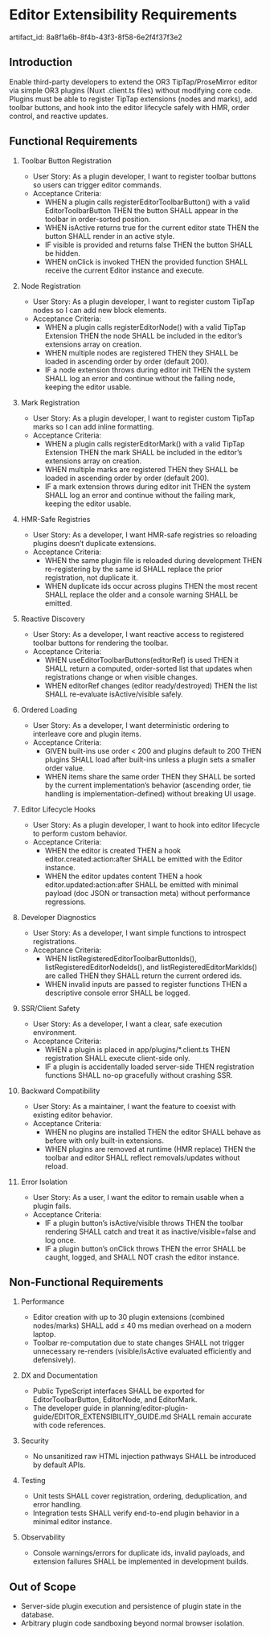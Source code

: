 # Editor Extensibility Requirements

artifact_id: 8a8f1a6b-8f4b-43f3-8f58-6e2f4f37f3e2

## Introduction

Enable third-party developers to extend the OR3 TipTap/ProseMirror editor via simple OR3 plugins (Nuxt .client.ts files) without modifying core code. Plugins must be able to register TipTap extensions (nodes and marks), add toolbar buttons, and hook into the editor lifecycle safely with HMR, order control, and reactive updates.

## Functional Requirements

1. Toolbar Button Registration

    - User Story: As a plugin developer, I want to register toolbar buttons so users can trigger editor commands.
    - Acceptance Criteria:
        - WHEN a plugin calls registerEditorToolbarButton() with a valid EditorToolbarButton THEN the button SHALL appear in the toolbar in order-sorted position.
        - WHEN isActive returns true for the current editor state THEN the button SHALL render in an active style.
        - IF visible is provided and returns false THEN the button SHALL be hidden.
        - WHEN onClick is invoked THEN the provided function SHALL receive the current Editor instance and execute.

2. Node Registration

    - User Story: As a plugin developer, I want to register custom TipTap nodes so I can add new block elements.
    - Acceptance Criteria:
        - WHEN a plugin calls registerEditorNode() with a valid TipTap Extension THEN the node SHALL be included in the editor’s extensions array on creation.
        - WHEN multiple nodes are registered THEN they SHALL be loaded in ascending order by order (default 200).
        - IF a node extension throws during editor init THEN the system SHALL log an error and continue without the failing node, keeping the editor usable.

3. Mark Registration

    - User Story: As a plugin developer, I want to register custom TipTap marks so I can add inline formatting.
    - Acceptance Criteria:
        - WHEN a plugin calls registerEditorMark() with a valid TipTap Extension THEN the mark SHALL be included in the editor’s extensions array on creation.
        - WHEN multiple marks are registered THEN they SHALL be loaded in ascending order by order (default 200).
        - IF a mark extension throws during editor init THEN the system SHALL log an error and continue without the failing mark, keeping the editor usable.

4. HMR-Safe Registries

    - User Story: As a developer, I want HMR-safe registries so reloading plugins doesn’t duplicate extensions.
    - Acceptance Criteria:
        - WHEN the same plugin file is reloaded during development THEN re-registering by the same id SHALL replace the prior registration, not duplicate it.
        - WHEN duplicate ids occur across plugins THEN the most recent SHALL replace the older and a console warning SHALL be emitted.

5. Reactive Discovery

    - User Story: As a developer, I want reactive access to registered toolbar buttons for rendering the toolbar.
    - Acceptance Criteria:
        - WHEN useEditorToolbarButtons(editorRef) is used THEN it SHALL return a computed, order-sorted list that updates when registrations change or when visible changes.
        - WHEN editorRef changes (editor ready/destroyed) THEN the list SHALL re-evaluate isActive/visible safely.

6. Ordered Loading

    - User Story: As a developer, I want deterministic ordering to interleave core and plugin items.
    - Acceptance Criteria:
        - GIVEN built-ins use order < 200 and plugins default to 200 THEN plugins SHALL load after built-ins unless a plugin sets a smaller order value.
        - WHEN items share the same order THEN they SHALL be sorted by the current implementation’s behavior (ascending order, tie handling is implementation-defined) without breaking UI usage.

7. Editor Lifecycle Hooks

    - User Story: As a plugin developer, I want to hook into editor lifecycle to perform custom behavior.
    - Acceptance Criteria:
        - WHEN the editor is created THEN a hook editor.created:action:after SHALL be emitted with the Editor instance.
        - WHEN the editor updates content THEN a hook editor.updated:action:after SHALL be emitted with minimal payload (doc JSON or transaction meta) without performance regressions.

8. Developer Diagnostics

    - User Story: As a developer, I want simple functions to introspect registrations.
    - Acceptance Criteria:
        - WHEN listRegisteredEditorToolbarButtonIds(), listRegisteredEditorNodeIds(), and listRegisteredEditorMarkIds() are called THEN they SHALL return the current ordered ids.
        - WHEN invalid inputs are passed to register functions THEN a descriptive console error SHALL be logged.

9. SSR/Client Safety

    - User Story: As a developer, I want a clear, safe execution environment.
    - Acceptance Criteria:
        - WHEN a plugin is placed in app/plugins/\*.client.ts THEN registration SHALL execute client-side only.
        - IF a plugin is accidentally loaded server-side THEN registration functions SHALL no-op gracefully without crashing SSR.

10. Backward Compatibility

    - User Story: As a maintainer, I want the feature to coexist with existing editor behavior.
    - Acceptance Criteria:
        - WHEN no plugins are installed THEN the editor SHALL behave as before with only built-in extensions.
        - WHEN plugins are removed at runtime (HMR replace) THEN the toolbar and editor SHALL reflect removals/updates without reload.

11. Error Isolation
    - User Story: As a user, I want the editor to remain usable when a plugin fails.
    - Acceptance Criteria:
        - IF a plugin button’s isActive/visible throws THEN the toolbar rendering SHALL catch and treat it as inactive/visible=false and log once.
        - IF a plugin button’s onClick throws THEN the error SHALL be caught, logged, and SHALL NOT crash the editor instance.

## Non-Functional Requirements

1. Performance

    - Editor creation with up to 30 plugin extensions (combined nodes/marks) SHALL add ≤ 40 ms median overhead on a modern laptop.
    - Toolbar re-computation due to state changes SHALL not trigger unnecessary re-renders (visible/isActive evaluated efficiently and defensively).

2. DX and Documentation

    - Public TypeScript interfaces SHALL be exported for EditorToolbarButton, EditorNode, and EditorMark.
    - The developer guide in planning/editor-plugin-guide/EDITOR_EXTENSIBILITY_GUIDE.md SHALL remain accurate with code references.

3. Security

    - No unsanitized raw HTML injection pathways SHALL be introduced by default APIs.

4. Testing

    - Unit tests SHALL cover registration, ordering, deduplication, and error handling.
    - Integration tests SHALL verify end-to-end plugin behavior in a minimal editor instance.

5. Observability
    - Console warnings/errors for duplicate ids, invalid payloads, and extension failures SHALL be implemented in development builds.

## Out of Scope

-   Server-side plugin execution and persistence of plugin state in the database.
-   Arbitrary plugin code sandboxing beyond normal browser isolation.
